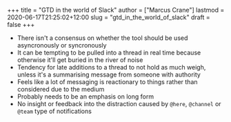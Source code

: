 +++
title = "GTD in the world of Slack"
author = ["Marcus Crane"]
lastmod = 2020-06-17T21:25:02+12:00
slug = "gtd_in_the_world_of_slack"
draft = false
+++

-   There isn't a consensus on whether the tool should be used asyncronously or syncronously
-   It can be tempting to be pulled into a thread in real time because otherwise it'll get buried in the river of noise
-   Tendency for late additions to a thread to not hold as much weigh, unless it's a summarising message from someone with authority
-   Feels like a lot of messaging is reactionary to things rather than considered due to the medium
-   Probably needs to be an emphasis on long form
-   No insight or feedback into the distraction caused by `@here`, `@channel` or `@team` type of notifications
